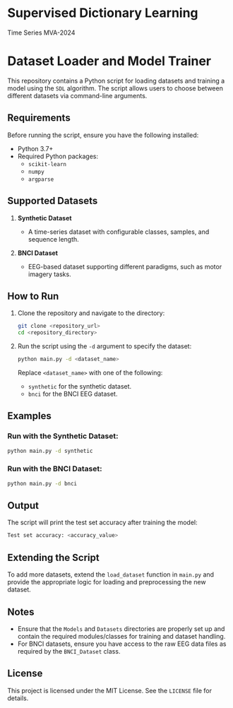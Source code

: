 # Supervised Dictionary Learning 
Time Series MVA-2024

# Dataset Loader and Model Trainer

This repository contains a Python script for loading datasets and training a model using the `SDL` algorithm. The script allows users to choose between different datasets via command-line arguments.

## Requirements

Before running the script, ensure you have the following installed:

- Python 3.7+
- Required Python packages:
  - `scikit-learn`
  - `numpy`
  - `argparse`

## Supported Datasets

1. **Synthetic Dataset**
   - A time-series dataset with configurable classes, samples, and sequence length.

2. **BNCI Dataset**
   - EEG-based dataset supporting different paradigms, such as motor imagery tasks.

## How to Run

1. Clone the repository and navigate to the directory:

   ```bash
   git clone <repository_url>
   cd <repository_directory>
   ```

2. Run the script using the `-d` argument to specify the dataset:

   ```bash
   python main.py -d <dataset_name>
   ```

   Replace `<dataset_name>` with one of the following:

   - `synthetic` for the synthetic dataset.
   - `bnci` for the BNCI EEG dataset.

## Examples

### Run with the Synthetic Dataset:

```bash
python main.py -d synthetic
```

### Run with the BNCI Dataset:

```bash
python main.py -d bnci
```

## Output

The script will print the test set accuracy after training the model:

```bash
Test set accuracy: <accuracy_value>
```

## Extending the Script

To add more datasets, extend the `load_dataset` function in `main.py` and provide the appropriate logic for loading and preprocessing the new dataset.

## Notes

- Ensure that the `Models` and `Datasets` directories are properly set up and contain the required modules/classes for training and dataset handling.
- For BNCI datasets, ensure you have access to the raw EEG data files as required by the `BNCI_Dataset` class.

## License

This project is licensed under the MIT License. See the `LICENSE` file for details.

